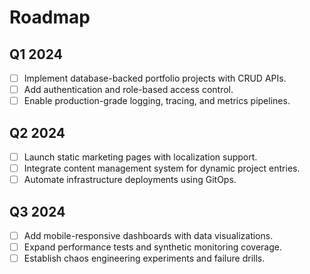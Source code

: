 # Roadmap

## Q1 2024
- [ ] Implement database-backed portfolio projects with CRUD APIs.
- [ ] Add authentication and role-based access control.
- [ ] Enable production-grade logging, tracing, and metrics pipelines.

## Q2 2024
- [ ] Launch static marketing pages with localization support.
- [ ] Integrate content management system for dynamic project entries.
- [ ] Automate infrastructure deployments using GitOps.

## Q3 2024
- [ ] Add mobile-responsive dashboards with data visualizations.
- [ ] Expand performance tests and synthetic monitoring coverage.
- [ ] Establish chaos engineering experiments and failure drills.
